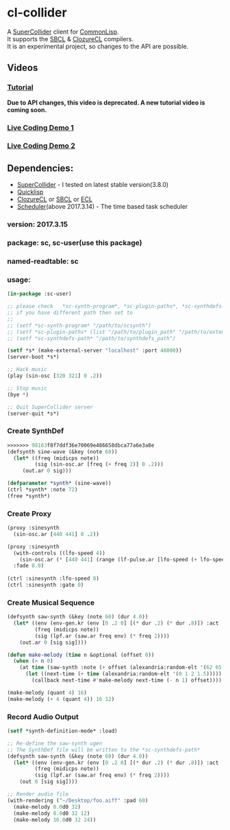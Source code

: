 # cl-collider

A <a href="http://supercollider.github.io/">SuperCollider</a> client for <a href="https://www.common-lisp.net/">CommonLisp</a>.  
It supports the <a href="http://sbcl.org/">SBCL</a> & <a href="http://ccl.clozure.com/">ClozureCL</a> compilers.  
It is an experimental project, so changes to the API are possible.
## Videos
### <a href="https://www.youtube.com/watch?v=JivNMDUqNQc">Tutorial</a>   
**Due to API changes, this video is deprecated. A new tutorial video is coming soon.**


### <a href="https://www.youtube.com/watch?v=xzTH_ZqaFKI">Live Coding Demo 1</a> 
### <a href="https://www.youtube.com/watch?v=pZyuHjztARY">Live Coding Demo 2</a>

## Dependencies:

- [SuperCollider](http://supercollider.sourceforge.net) - I tested on latest stable version(3.8.0)
- [Quicklisp](http://www.quicklisp.org)
- [ClozureCL](http://www.clozure.com/clozurecl.html) or [SBCL](http://www.sbcl.org) or [ECL](https://common-lisp.net/project/ecl/)
- [Scheduler](http://github.com/byulparan/scheduler)(above 2017.3.14) - The time based task scheduler

### version: 2017.3.15

### package: sc, sc-user(use this package)
### named-readtable: sc

### usage:
```cl
(in-package :sc-user)

;; please check   *sc-synth-program*, *sc-plugin-paths*, *sc-synthdefs-path*
;; if you have different path then set to
;;
;; (setf *sc-synth-program* "/path/to/scsynth")
;; (setf *sc-plugin-paths* (list "/path/to/plugin_path" "/path/to/extension_plugin_path"))
;; (setf *sc-synthdefs-path* "/path/to/synthdefs_path")

(setf *s* (make-external-server "localhost" :port 48800))
(server-boot *s*)

;; Hack music
(play (sin-osc [320 321] 0 .2))

;; Stop music
(bye *)

;; Quit SuperCollider server
(server-quit *s*)
```

### Create SynthDef
```cl
>>>>>>> 98163f8f7ddf36e70069e486658dbca77a6e3a8e
(defsynth sine-wave (&key (note 60))
  (let* ((freq (midicps note))
         (sig (sin-osc.ar [freq (+ freq 2)] 0 .2)))
     (out.ar 0 sig)))

(defparameter *synth* (sine-wave))
(ctrl *synth* :note 72)
(free *synth*)
```

### Create Proxy
```cl
(proxy :sinesynth
  (sin-osc.ar [440 441] 0 .2))

(proxy :sinesynth
  (with-controls ((lfo-speed 4))
    (sin-osc.ar (* [440 441] (range (lf-pulse.ar [lfo-speed (+ lfo-speed .2)]) 0 1)) 0 .2))
  :fade 8.0)
   
(ctrl :sinesynth :lfo-speed 8)
(ctrl :sinesynth :gate 0)
```
### Create Musical Sequence
```cl
(defsynth saw-synth (&key (note 60) (dur 4.0))
  (let* ((env (env-gen.kr (env [0 .2 0] [(* dur .2) (* dur .8)]) :act :free))
         (freq (midicps note))
    	 (sig (lpf.ar (saw.ar freq env) (* freq 2))))
	(out.ar 0 [sig sig])))

(defun make-melody (time n &optional (offset 0))
  (when (> n 0)
    (at time (saw-synth :note (+ offset (alexandria:random-elt '(62 65 69 72)))))
      (let ((next-time (+ time (alexandria:random-elt '(0 1 2 1.5)))))
        (callback next-time #'make-melody next-time (- n 1) offset))))

(make-melody (quant 4) 16)
(make-melody (+ 4 (quant 4)) 16 12)
```
### Record Audio Output
```cl
(setf *synth-definition-mode* :load)

;; Re-define the saw-synth ugen
;; The SynthDef file will be written to the *sc-synthdefs-path*
(defsynth saw-synth (&key (note 60) (dur 4.0))
  (let* ((env (env-gen.kr (env [0 .2 0] [(* dur .2) (* dur .8)]) :act :free))
         (freq (midicps note))
         (sig (lpf.ar (saw.ar freq env) (* freq 2))))
    (out 0 [sig sig])))

;; Render audio file
(with-rendering ("~/Desktop/foo.aiff" :pad 60)
  (make-melody 0.0d0 32)
  (make-melody 8.0d0 32 12)
  (make-melody 16.0d0 32 24))
```
